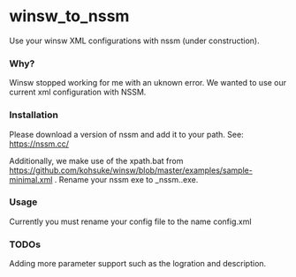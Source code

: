 # winsw_to_nssm
Use your winsw XML configurations with nssm (under construction).

### Why?

Winsw stopped working for me with an uknown error. 
We wanted to use our current xml configuration with NSSM.

### Installation

Please download a version of nssm and add it to your path. See: https://nssm.cc/

Additionally, we make use of the xpath.bat from https://github.com/kohsuke/winsw/blob/master/examples/sample-minimal.xml .
Rename your nssm exe to _nssm..exe.

### Usage

Currently you must rename your config file to the name config.xml

### TODOs

Adding more parameter support such as the logration and description.



